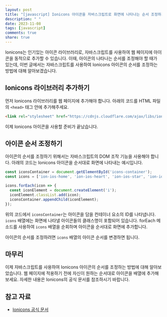 ```yaml
---
layout: post
title: "[javascript] Ionicons 아이콘을 자바스크립트로 화면에 나타나는 순서 조정하기"
description: " "
date: 2023-11-08
tags: [javascript]
comments: true
share: true
---
```


Ionicons는 인기있는 아이콘 라이브러리로, 자바스크립트를 사용하여 웹 페이지에 아이콘을 동적으로 추가할 수 있습니다. 이때, 아이콘의 나타나는 순서를 조정해야 할 때가 있는데, 이번 글에서는 자바스크립트를 사용하여 Ionicons 아이콘의 순서를 조정하는 방법에 대해 알아보겠습니다.

## Ionicons 라이브러리 추가하기

먼저 Ionicons 라이브러리를 웹 페이지에 추가해야 합니다. 아래의 코드를 HTML 파일의 `<head>` 태그 안에 추가해주세요.

```html
<link rel="stylesheet" href="https://cdnjs.cloudflare.com/ajax/libs/ionicons/4.5.6/css/ionicons.min.css">
```

이제 Ionicons 아이콘을 사용할 준비가 끝났습니다.

## 아이콘 순서 조정하기

아이콘의 순서를 조정하기 위해서는 자바스크립트의 DOM 조작 기능을 사용해야 합니다. 아래의 코드는 Ionicons 아이콘을 순서대로 화면에 나타내는 예시입니다.

```javascript
const iconsContainer = document.getElementById('icons-container');
const icons = ['ion-ios-home', 'ion-ios-heart', 'ion-ios-star', 'ion-ios-search'];

icons.forEach(icon => {
  const iconElement = document.createElement('i');
  iconElement.classList.add(icon);
  iconsContainer.appendChild(iconElement);
});
```

위의 코드에서 `iconsContainer`는 아이콘을 담을 컨테이너 요소의 ID를 나타냅니다. `icons` 배열에는 화면에 나타낼 아이콘들의 클래스명이 포함되어 있습니다. forEach 메소드를 사용하여 `icons` 배열을 순회하며 아이콘을 순서대로 화면에 추가합니다.

아이콘의 순서를 조정하려면 `icons` 배열의 아이콘 순서를 변경하면 됩니다.

## 마무리

이제 자바스크립트를 사용하여 Ionicons 아이콘의 순서를 조정하는 방법에 대해 알아보았습니다. 웹 페이지에 적용하기 전에 자신이 원하는 순서대로 아이콘을 배열에 추가해보세요. 자세한 내용은 Ionicons의 공식 문서를 참조하시기 바랍니다.

## 참고 자료

- [Ionicons 공식 문서](https://ionicons.com/)